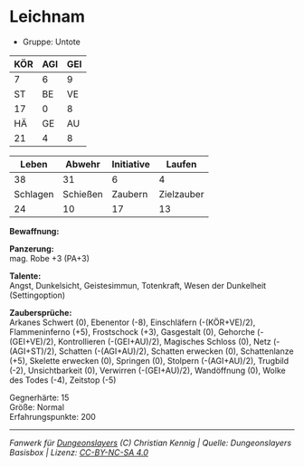 # Leichnam  
- Gruppe: Untote  

| KÖR | AGI | GEI |  
| --- | --- | --- |  
| 7   | 6   | 9   |
| ST  | BE  | VE  |  
| 17  | 0   | 8   |
| HÄ  | GE  | AU  |  
| 21  | 4   | 8   |


| Leben    | Abwehr   | Initiative | Laufen     |
| -------- | -------- | ---------- | ---------- |
| 38       | 31       | 6          | 4          |
| Schlagen | Schießen | Zaubern    | Zielzauber |
| 24       | 10       | 17         | 13         |

**Bewaffnung:**  


**Panzerung:**  
mag. Robe +3 (PA+3)

**Talente:**  
Angst, Dunkelsicht, Geistesimmun, Totenkraft, Wesen der Dunkelheit (Settingoption)

**Zaubersprüche:**  
Arkanes Schwert (0), Ebenentor (-8), Einschläfern (-(KÖR+VE)/2), Flammeninferno (+5), Frostschock (+3), Gasgestalt (0), Gehorche (-(GEI+VE)/2), Kontrollieren (-(GEI+AU)/2), Magisches Schloss (0), Netz (-(AGI+ST)/2), Schatten (-(AGI+AU)/2), Schatten erwecken (0), Schattenlanze (+5), Skelette erwecken (0), Springen (0), Stolpern (-(AGI+AU)/2), Trugbild (-2), Unsichtbarkeit (0), Verwirren (-(GEI+AU)/2), Wandöffnung (0), Wolke des Todes (-4), Zeitstop (-5)

Gegnerhärte: 15  
Größe: Normal  
Erfahrungspunkte: 200  



___
*Fanwerk für [Dungeonslayers](https://www.dungeonslayers.net/) (C) Christian Kennig | Quelle: Dungeonslayers Basisbox | Lizenz: [CC-BY-NC-SA 4.0](https://creativecommons.org/licenses/by-nc-sa/4.0/deed.de)*